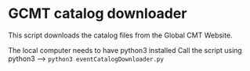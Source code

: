 # GCMT catalog downloader

This script downloads the catalog files from the Global CMT Website.

The local computer needs to have python3 installed
Call the script using python3 --> 
`python3 eventCatalogDownloader.py`
